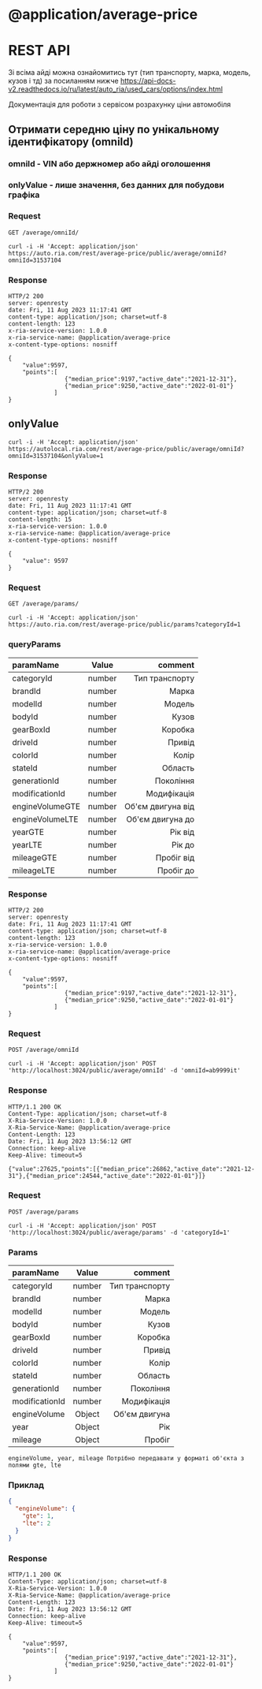 # @application/average-price
# REST API

Зі всіма айді можна ознайомитись тут (тип транспорту, марка, модель, кузов і тд) за посиланням нижче
https://api-docs-v2.readthedocs.io/ru/latest/auto_ria/used_cars/options/index.html

Документація для роботи з сервісом розрахунку ціни автомобіля

## Отримати середню ціну по унікальному ідентифікатору (omniId)
### omniId - VIN або держномер або айді оголошення
### onlyValue - лише значення, без данних для побудови графіка

### Request

`GET /average/omniId/`

    curl -i -H 'Accept: application/json' https://auto.ria.com/rest/average-price/public/average/omniId?omniId=31537104

### Response

    HTTP/2 200
    server: openresty
    date: Fri, 11 Aug 2023 11:17:41 GMT
    content-type: application/json; charset=utf-8
    content-length: 123
    x-ria-service-version: 1.0.0
    x-ria-service-name: @application/average-price
    x-content-type-options: nosniff

    {
        "value":9597,
        "points":[
                    {"median_price":9197,"active_date":"2021-12-31"},
                    {"median_price":9250,"active_date":"2022-01-01"}
                 ]
    }

## onlyValue
    curl -i -H 'Accept: application/json' https://autolocal.ria.com/rest/average-price/public/average/omniId?omniId=31537104&onlyValue=1

### Response

    HTTP/2 200
    server: openresty
    date: Fri, 11 Aug 2023 11:17:41 GMT
    content-type: application/json; charset=utf-8
    content-length: 15
    x-ria-service-version: 1.0.0
    x-ria-service-name: @application/average-price
    x-content-type-options: nosniff

    {
        "value": 9597
    }

### Request

`GET /average/params/`

    curl -i -H 'Accept: application/json' https://auto.ria.com/rest/average-price/public/params?categoryId=1

### queryParams

| paramName       | Value  |           comment |
|:----------------|:------:|------------------:|
| categoryId      | number |    Тип транспорту |
| brandId         | number |             Марка |
| modelId         | number |            Модель |
| bodyId          | number |             Кузов |
| gearBoxId       | number |           Коробка |
| driveId         | number |            Привід |
| colorId         | number |             Колір |
| stateId         | number |           Область |
| generationId    | number |         Покоління |
| modificationId  | number |       Модифікація |
| engineVolumeGTE | number | Об'єм двигуна від |
| engineVolumeLTE | number |  Об'єм двигуна до |
| yearGTE         | number |           Рік від |
| yearLTE         | number |            Рік до |
| mileageGTE      | number |        Пробіг від |
| mileageLTE      | number |         Пробіг до |

### Response

    HTTP/2 200
    server: openresty
    date: Fri, 11 Aug 2023 11:17:41 GMT
    content-type: application/json; charset=utf-8
    content-length: 123
    x-ria-service-version: 1.0.0
    x-ria-service-name: @application/average-price
    x-content-type-options: nosniff

    {
        "value":9597,
        "points":[
                    {"median_price":9197,"active_date":"2021-12-31"},
                    {"median_price":9250,"active_date":"2022-01-01"}
                 ]
    }

### Request

`POST /average/omniId`

    curl -i -H 'Accept: application/json' POST 'http://localhost:3024/public/average/omniId' -d 'omniId=ab9999it'

### Response

    HTTP/1.1 200 OK
    Content-Type: application/json; charset=utf-8
    X-Ria-Service-Version: 1.0.0
    X-Ria-Service-Name: @application/average-price
    Content-Length: 123
    Date: Fri, 11 Aug 2023 13:56:12 GMT
    Connection: keep-alive
    Keep-Alive: timeout=5

    {"value":27625,"points":[{"median_price":26862,"active_date":"2021-12-31"},{"median_price":24544,"active_date":"2022-01-01"}]}

### Request

`POST /average/params`

    curl -i -H 'Accept: application/json' POST 'http://localhost:3024/public/average/params' -d 'categoryId=1'


### Params

| paramName  | Value  |        comment |
|:-----------|:------:|---------------:|
| categoryId | number | Тип транспорту |
| brandId         | number |          Марка |
| modelId         | number |         Модель |
| bodyId         | number |          Кузов |
| gearBoxId         | number |        Коробка |
| driveId         | number |         Привід |
| colorId         | number |          Колір |
| stateId         | number |        Область |
| generationId         | number |      Покоління |
| modificationId         | number |    Модифікація |
| engineVolume         | Object |  Об'єм двигуна |
| year         | Object |            Рік |
| mileage         | Object |         Пробіг |

    engineVolume, year, mileage Потрібно передавати у форматі об'єкта з полями gte, lte

### Приклад

```json
{
  "engineVolume": {
    "gte": 1,
    "lte": 2
  }
}
```


### Response

    HTTP/1.1 200 OK
    Content-Type: application/json; charset=utf-8
    X-Ria-Service-Version: 1.0.0
    X-Ria-Service-Name: @application/average-price
    Content-Length: 123
    Date: Fri, 11 Aug 2023 13:56:12 GMT
    Connection: keep-alive
    Keep-Alive: timeout=5

    {
        "value":9597,
        "points":[
                    {"median_price":9197,"active_date":"2021-12-31"},
                    {"median_price":9250,"active_date":"2022-01-01"}
                 ]
    }
